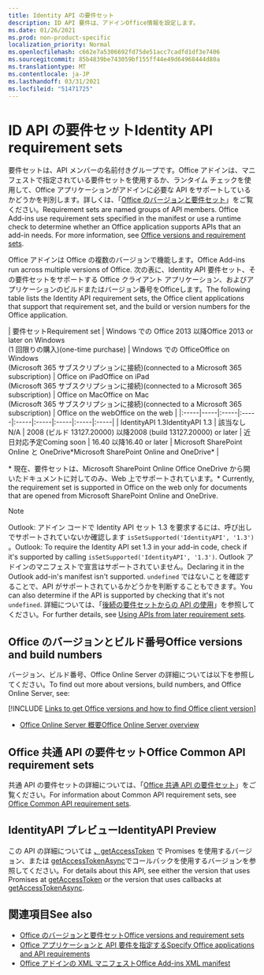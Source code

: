 ```yaml
---
title: Identity API の要件セット
description: ID API 要件は、アドインOffice情報を設定します。
ms.date: 01/26/2021
ms.prod: non-product-specific
localization_priority: Normal
ms.openlocfilehash: c662e7a5306692fd75de51acc7cadfd1df3e7406
ms.sourcegitcommit: 85b4839be743059bf155ff44e49d64968444d80a
ms.translationtype: MT
ms.contentlocale: ja-JP
ms.lasthandoff: 03/31/2021
ms.locfileid: "51471725"
---
```

# <a name="identity-api-requirement-sets"></a><span data-ttu-id="d5d24-103">ID API の要件セット</span><span class="sxs-lookup"><span data-stu-id="d5d24-103">Identity API requirement sets</span></span>

<span data-ttu-id="d5d24-p101">要件セットは、API メンバーの名前付きグループです。Office アドインは、マニフェストで指定されている要件セットを使用するか、ランタイム チェックを使用して、Office アプリケーションがアドインに必要な API をサポートしているかどうかを判別します。詳しくは、「[Office のバージョンと要件セット](../../develop/office-versions-and-requirement-sets.md)」をご覧ください。</span><span class="sxs-lookup"><span data-stu-id="d5d24-p101">Requirement sets are named groups of API members. Office Add-ins use requirement sets specified in the manifest or use a runtime check to determine whether an Office application supports APIs that an add-in needs. For more information, see [Office versions and requirement sets](../../develop/office-versions-and-requirement-sets.md).</span></span>

<span data-ttu-id="d5d24-107">Office アドインは Office の複数のバージョンで機能します。</span><span class="sxs-lookup"><span data-stu-id="d5d24-107">Office Add-ins run across multiple versions of Office.</span></span> <span data-ttu-id="d5d24-108">次の表に、Identity API 要件セット、その要件セットをサポートする Office クライアント アプリケーション、およびアプリケーションのビルドまたはバージョン番号をOfficeします。</span><span class="sxs-lookup"><span data-stu-id="d5d24-108">The following table lists the Identity API requirement sets, the Office client applications that support that requirement set, and the build or version numbers for the Office application.</span></span>

|  <span data-ttu-id="d5d24-109">要件セット</span><span class="sxs-lookup"><span data-stu-id="d5d24-109">Requirement set</span></span>  | <span data-ttu-id="d5d24-110">Windows での Office 2013 以降</span><span class="sxs-lookup"><span data-stu-id="d5d24-110">Office 2013 or later on Windows</span></span><br><span data-ttu-id="d5d24-111">(1 回限りの購入)</span><span class="sxs-lookup"><span data-stu-id="d5d24-111">(one-time purchase)</span></span> | <span data-ttu-id="d5d24-112">Windows での Office</span><span class="sxs-lookup"><span data-stu-id="d5d24-112">Office on Windows</span></span><br><span data-ttu-id="d5d24-113">(Microsoft 365 サブスクリプションに接続)</span><span class="sxs-lookup"><span data-stu-id="d5d24-113">(connected to a Microsoft 365 subscription)</span></span> |  <span data-ttu-id="d5d24-114">Office on iPad</span><span class="sxs-lookup"><span data-stu-id="d5d24-114">Office on iPad</span></span><br><span data-ttu-id="d5d24-115">(Microsoft 365 サブスクリプションに接続)</span><span class="sxs-lookup"><span data-stu-id="d5d24-115">(connected to a Microsoft 365 subscription)</span></span>  |  <span data-ttu-id="d5d24-116">Office on Mac</span><span class="sxs-lookup"><span data-stu-id="d5d24-116">Office on Mac</span></span><br><span data-ttu-id="d5d24-117">(Microsoft 365 サブスクリプションに接続)</span><span class="sxs-lookup"><span data-stu-id="d5d24-117">(connected to a Microsoft 365 subscription)</span></span>  | <span data-ttu-id="d5d24-118">Office on the web</span><span class="sxs-lookup"><span data-stu-id="d5d24-118">Office on the web</span></span>  |
|:-----|-----|:-----|:-----|:-----|:-----|:-----|:-----|:-----|
| <span data-ttu-id="d5d24-119">IdentityAPI 1.3</span><span class="sxs-lookup"><span data-stu-id="d5d24-119">IdentityAPI 1.3</span></span>  | <span data-ttu-id="d5d24-120">該当なし</span><span class="sxs-lookup"><span data-stu-id="d5d24-120">N/A</span></span> | <span data-ttu-id="d5d24-121">2008 (ビルド 13127.20000) 以降</span><span class="sxs-lookup"><span data-stu-id="d5d24-121">2008 (build 13127.20000) or later</span></span> | <span data-ttu-id="d5d24-122">近日対応予定</span><span class="sxs-lookup"><span data-stu-id="d5d24-122">Coming soon</span></span> | <span data-ttu-id="d5d24-123">16.40 以降</span><span class="sxs-lookup"><span data-stu-id="d5d24-123">16.40 or later</span></span> | <span data-ttu-id="d5d24-124">Microsoft SharePoint Online と OneDrive\*</span><span class="sxs-lookup"><span data-stu-id="d5d24-124">Microsoft SharePoint Online and OneDrive\*</span></span> |

<span data-ttu-id="d5d24-125">\* 現在、要件セットは、Microsoft SharePoint Online Office OneDrive から開いたドキュメントに対してのみ、Web 上でサポートされています。</span><span class="sxs-lookup"><span data-stu-id="d5d24-125">\* Currently, the requirement set is supported in Office on the web only for documents that are opened from Microsoft SharePoint Online and OneDrive.</span></span>

> [!NOTE]
> <span data-ttu-id="d5d24-126">Outlook: アドイン コードで Identity API セット 1.3 を要求するには、呼び出しでサポートされていないか確認します `isSetSupported('IdentityAPI', '1.3')` 。</span><span class="sxs-lookup"><span data-stu-id="d5d24-126">Outlook: To require the Identity API set 1.3 in your add-in code, check if it's supported by calling `isSetSupported('IdentityAPI', '1.3')`.</span></span> <span data-ttu-id="d5d24-127">Outlook アドインのマニフェストで宣言はサポートされていません。</span><span class="sxs-lookup"><span data-stu-id="d5d24-127">Declaring it in the Outlook add-in's manifest isn't supported.</span></span> <span data-ttu-id="d5d24-128">`undefined` ではないことを確認することで、API がサポートされているかどうかを判断することもできます。</span><span class="sxs-lookup"><span data-stu-id="d5d24-128">You can also determine if the API is supported by checking that it's not `undefined`.</span></span> <span data-ttu-id="d5d24-129">詳細については、「[後続の要件セットからの API の使用](outlook-api-requirement-sets.md#using-apis-from-later-requirement-sets)」を参照してください。</span><span class="sxs-lookup"><span data-stu-id="d5d24-129">For further details, see [Using APIs from later requirement sets](outlook-api-requirement-sets.md#using-apis-from-later-requirement-sets).</span></span>

## <a name="office-versions-and-build-numbers"></a><span data-ttu-id="d5d24-130">Office のバージョンとビルド番号</span><span class="sxs-lookup"><span data-stu-id="d5d24-130">Office versions and build numbers</span></span>

<span data-ttu-id="d5d24-131">バージョン、ビルド番号、Office Online Server の詳細については以下を参照してください。</span><span class="sxs-lookup"><span data-stu-id="d5d24-131">To find out more about versions, build numbers, and Office Online Server, see:</span></span>

[!INCLUDE [Links to get Office versions and how to find Office client version](../../includes/links-get-office-versions-builds.md)]
- [<span data-ttu-id="d5d24-132">Office Online Server 概要</span><span class="sxs-lookup"><span data-stu-id="d5d24-132">Office Online Server overview</span></span>](/officeonlineserver/office-online-server-overview)

## <a name="office-common-api-requirement-sets"></a><span data-ttu-id="d5d24-133">Office 共通 API の要件セット</span><span class="sxs-lookup"><span data-stu-id="d5d24-133">Office Common API requirement sets</span></span>

<span data-ttu-id="d5d24-134">共通 API の要件セットの詳細については、「[Office 共通 API の要件セット](office-add-in-requirement-sets.md)」をご覧ください。</span><span class="sxs-lookup"><span data-stu-id="d5d24-134">For information about Common API requirement sets, see [Office Common API requirement sets](office-add-in-requirement-sets.md).</span></span>

## <a name="identityapi-preview"></a><span data-ttu-id="d5d24-135">IdentityAPI プレビュー</span><span class="sxs-lookup"><span data-stu-id="d5d24-135">IdentityAPI Preview</span></span>

<span data-ttu-id="d5d24-136">この API の詳細については [、getAccessToken](/javascript/api/office-runtime/officeruntime.auth#getaccesstoken-options-) で Promises を使用するバージョン、または [getAccessTokenAsync](/javascript/api/office/office.auth#getaccesstokenasync-options--callback-)でコールバックを使用するバージョンを参照してください。</span><span class="sxs-lookup"><span data-stu-id="d5d24-136">For details about this API, see either the version that uses Promises at [getAccessToken](/javascript/api/office-runtime/officeruntime.auth#getaccesstoken-options-) or the version that uses callbacks at [getAccessTokenAsync](/javascript/api/office/office.auth#getaccesstokenasync-options--callback-).</span></span>

## <a name="see-also"></a><span data-ttu-id="d5d24-137">関連項目</span><span class="sxs-lookup"><span data-stu-id="d5d24-137">See also</span></span>

- [<span data-ttu-id="d5d24-138">Office のバージョンと要件セット</span><span class="sxs-lookup"><span data-stu-id="d5d24-138">Office versions and requirement sets</span></span>](../../develop/office-versions-and-requirement-sets.md)
- [<span data-ttu-id="d5d24-139">Office アプリケーションと API 要件を指定する</span><span class="sxs-lookup"><span data-stu-id="d5d24-139">Specify Office applications and API requirements</span></span>](../../develop/specify-office-hosts-and-api-requirements.md)
- [<span data-ttu-id="d5d24-140">Office アドインの XML マニフェスト</span><span class="sxs-lookup"><span data-stu-id="d5d24-140">Office Add-ins XML manifest</span></span>](../../develop/add-in-manifests.md)
